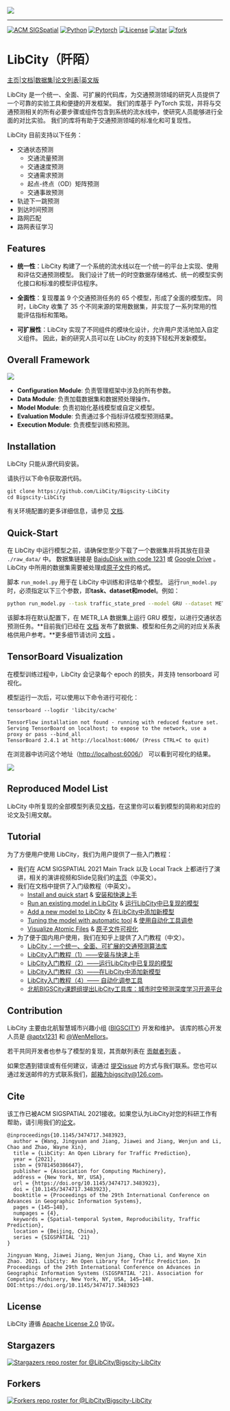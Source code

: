 ![](https://bigscity-libcity-docs.readthedocs.io/en/latest/_images/logo.png)

------

[![ACM SIGSpatial](https://img.shields.io/badge/ACM%20SIGSPATIAL'21-LibCity-orange)](https://dl.acm.org/doi/10.1145/3474717.3483923) [![Python](https://img.shields.io/badge/Python-3.7%2B-blue)](https://www.python.org/) [![Pytorch](https://img.shields.io/badge/Pytorch-1.7.1%2B-blue)](https://pytorch.org/) [![License](https://img.shields.io/badge/License-Apache%202.0-blue)](./LICENSE.txt) [![star](https://img.shields.io/github/stars/LibCity/Bigscity-LibCity?style=social)](https://github.com/LibCity/Bigscity-LibCity/stargazers) [![fork](https://img.shields.io/github/forks/LibCity/Bigscity-LibCity?style=social)](https://github.com/LibCity/Bigscity-LibCity/network/members) 

# LibCity（阡陌）

[主页](https://libcity.ai/)|[文档](https://bigscity-libcity-docs.readthedocs.io/zh_CN/latest/#)|[数据集](https://github.com/LibCity/Bigscity-LibCity-Datasets)|[论文列表](https://github.com/LibCity/Bigscity-LibCity-Paper)|[英文版](https://github.com/LibCity/Bigscity-LibCity/blob/master/readme.md)

LibCity 是一个统一、全面、可扩展的代码库，为交通预测领域的研究人员提供了一个可靠的实验工具和便捷的开发框架。 我们的库基于 PyTorch 实现，并将与交通预测相关的所有必要步骤或组件包含到系统的流水线中，使研究人员能够进行全面的对比实验。 我们的库将有助于交通预测领域的标准化和可复现性。

LibCity 目前支持以下任务：

* 交通状态预测
  * 交通流量预测
  * 交通速度预测
  * 交通需求预测
  * 起点-终点（OD）矩阵预测
  * 交通事故预测
* 轨迹下一跳预测
* 到达时间预测
* 路网匹配
* 路网表征学习

## Features

* **统一性**：LibCity 构建了一个系统的流水线以在一个统一的平台上实现、使用和评估交通预测模型。 我们设计了统一的时空数据存储格式、统一的模型实例化接口和标准的模型评估程序。

* **全面性**：复现覆盖 9 个交通预测任务的 65 个模型，形成了全面的模型库。 同时，LibCity 收集了 35 个不同来源的常用数据集，并实现了一系列常用的性能评估指标和策略。

* **可扩展性**：LibCity 实现了不同组件的模块化设计，允许用户灵活地加入自定义组件。 因此，新的研究人员可以在 LibCity 的支持下轻松开发新模型。

## Overall Framework

![](https://bigscity-libcity-docs.readthedocs.io/en/latest/_images/framework.png)

* **Configuration Module**: 负责管理框架中涉及的所有参数。
* **Data Module**: 负责加载数据集和数据预处理操作。
* **Model Module**: 负责初始化基线模型或自定义模型。
* **Evaluation Module**: 负责通过多个指标评估模型预测结果。
* **Execution Module**: 负责模型训练和预测。

## Installation

LibCity 只能从源代码安装。

请执行以下命令获取源代码。

```shell
git clone https://github.com/LibCity/Bigscity-LibCity
cd Bigscity-LibCity
```

有关环境配置的更多详细信息，请参见 [文档](https://bigscity-libcity-docs.readthedocs.io/zh_CN/latest/get_started/install.html).

## Quick-Start

在 LibCity 中运行模型之前，请确保您至少下载了一个数据集并将其放在目录 `./raw_data/` 中。 数据集链接是 [BaiduDisk with code 1231](https://pan.baidu.com/s/1qEfcXBO-QwZfiT0G3IYMpQ) 或 [Google Drive](https://drive.google.com/drive/folders/1g5v2Gq1tkOq8XO0HDCZ9nOTtRpB6-gPe?usp=sharing) 。LibCity 中所用的数据集需要被处理成[原子文件](https://bigscity-libcity-docs.readthedocs.io/zh_CN/latest/user_guide/data/atomic_files.html)的格式。

脚本 `run_model.py` 用于在 LibCity 中训练和评估单个模型。 运行`run_model.py`时，必须指定以下三个参数，即**task、dataset和model**。例如：

```sh
python run_model.py --task traffic_state_pred --model GRU --dataset METR_LA
```

该脚本将在默认配置下，在 METR_LA 数据集上运行 GRU 模型，以进行交通状态预测任务。**目前我们已经在 [文档](https://bigscity-libcity-docs.readthedocs.io/zh_CN/latest/user_guide/data/dataset_for_task.html) 发布了数据集、模型和任务之间的对应关系表格供用户参考。**更多细节请访问 [文档](https://bigscity-libcity-docs.readthedocs.io/zh_CN/latest/get_started/quick_start.html) 。

## TensorBoard Visualization

在模型训练过程中，LibCity 会记录每个 epoch 的损失，并支持 tensorboard 可视化。

模型运行一次后，可以使用以下命令进行可视化：

```shell
tensorboard --logdir 'libcity/cache'
```

```
TensorFlow installation not found - running with reduced feature set.
Serving TensorBoard on localhost; to expose to the network, use a proxy or pass --bind_all
TensorBoard 2.4.1 at http://localhost:6006/ (Press CTRL+C to quit)
```

在浏览器中访问这个地址（[http://localhost:6006/](http://localhost:6006/)） 可以看到可视化的结果。

![](https://bigscity-libcity-docs.readthedocs.io/en/latest/_images/tensorboard.png)

## Reproduced Model List

LibCity 中所复现的全部模型列表见[文档](https://bigscity-libcity-docs.readthedocs.io/zh_CN/latest/user_guide/model.html)，在这里你可以看到模型的简称和对应的论文及引用文献。

## Tutorial

为了方便用户使用 LibCity，我们为用户提供了一些入门教程：

- 我们在 ACM SIGSPATIAL 2021 Main Track 以及 Local Track 上都进行了演讲，相关的演讲视频和Slide见我们的[主页](https://libcity.ai/#/tutorial)（中英文）。
- 我们在文档中提供了入门级教程（中英文）。
  - [Install and quick start](https://bigscity-libcity-docs.readthedocs.io/en/latest/tutorial/install_quick_start.html)  & [安装和快速上手](https://bigscity-libcity-docs.readthedocs.io/zh_CN/latest/tutorial/install_quick_start.html)
  - [Run an existing model in LibCity](https://bigscity-libcity-docs.readthedocs.io/en/latest/tutorial/run_model.html) & [运行LibCity中已复现的模型](https://bigscity-libcity-docs.readthedocs.io/zh_CN/latest/tutorial/run_model.html)
  - [Add a new model to LibCity](https://bigscity-libcity-docs.readthedocs.io/en/latest/tutorial/add_model.html)  & [在LibCity中添加新模型](https://bigscity-libcity-docs.readthedocs.io/zh_CN/latest/tutorial/add_model.html)
  - [Tuning the model with automatic tool](https://bigscity-libcity-docs.readthedocs.io/en/latest/tutorial/hyper_tune.html) & [使用自动化工具调参](https://bigscity-libcity-docs.readthedocs.io/zh_CN/latest/tutorial/hyper_tune.html)
  - [Visualize Atomic Files](https://bigscity-libcity-docs.readthedocs.io/en/latest/tutorial/data_visualization.html) & [原子文件可视化](https://bigscity-libcity-docs.readthedocs.io/zh_CN/latest/tutorial/data_visualization.html)
- 为了便于国内用户使用，我们在知乎上提供了入门教程（中文）。
  - [LibCity：一个统一、全面、可扩展的交通预测算法库](https://zhuanlan.zhihu.com/p/401186930)
  - [LibCity入门教程（1）——安装与快速上手](https://zhuanlan.zhihu.com/p/400814990)
  - [LibCity入门教程（2）——运行LibCity中已复现的模型](https://zhuanlan.zhihu.com/p/400819354)
  - [LibCity入门教程（3）——在LibCity中添加新模型](https://zhuanlan.zhihu.com/p/400821482)
  - [LibCity入门教程（4）—— 自动化调参工具](https://zhuanlan.zhihu.com/p/401190615)
  - [北航BIGSCity课题组提出LibCity工具库：城市时空预测深度学习开源平台](https://zhuanlan.zhihu.com/p/436191860)

## Contribution

LibCity 主要由北航智慧城市兴趣小组 ([BIGSCITY](https://www.bigcity.ai/)) 开发和维护。 该库的核心开发人员是 [@aptx1231](https://github.com/aptx1231) 和 [@WenMellors](https://github.com/WenMellors)。

若干共同开发者也参与了模型的复现，其贡献列表在 [贡献者列表](./contribution_list.md) 。

如果您遇到错误或有任何建议，请通过 [提交issue](https://github.com/LibCity/Bigscity-LibCity/issues) 的方式与我们联系。您也可以通过发送邮件的方式联系我们，邮箱为bigscity@126.com。

## Cite

该工作已被ACM SIGSPATIAL 2021接收。如果您认为LibCity对您的科研工作有帮助，请引用我们的[论文](https://dl.acm.org/doi/10.1145/3474717.3483923)。

```
@inproceedings{10.1145/3474717.3483923,
  author = {Wang, Jingyuan and Jiang, Jiawei and Jiang, Wenjun and Li, Chao and Zhao, Wayne Xin},
  title = {LibCity: An Open Library for Traffic Prediction},
  year = {2021},
  isbn = {9781450386647},
  publisher = {Association for Computing Machinery},
  address = {New York, NY, USA},
  url = {https://doi.org/10.1145/3474717.3483923},
  doi = {10.1145/3474717.3483923},
  booktitle = {Proceedings of the 29th International Conference on Advances in Geographic Information Systems},
  pages = {145–148},
  numpages = {4},
  keywords = {Spatial-temporal System, Reproducibility, Traffic Prediction},
  location = {Beijing, China},
  series = {SIGSPATIAL '21}
}
```

```
Jingyuan Wang, Jiawei Jiang, Wenjun Jiang, Chao Li, and Wayne Xin Zhao. 2021. LibCity: An Open Library for Traffic Prediction. In Proceedings of the 29th International Conference on Advances in Geographic Information Systems (SIGSPATIAL '21). Association for Computing Machinery, New York, NY, USA, 145–148. DOI:https://doi.org/10.1145/3474717.3483923
```

## License

LibCity 遵循 [Apache License 2.0](https://github.com/LibCity/Bigscity-LibCity/blob/master/LICENSE.txt) 协议。

## Stargazers

[![Stargazers repo roster for @LibCity/Bigscity-LibCity](https://reporoster.com/stars/LibCity/Bigscity-LibCity)](https://github.com/LibCity/Bigscity-LibCity/stargazers)

## Forkers

[![Forkers repo roster for @LibCity/Bigscity-LibCity](https://reporoster.com/forks/LibCity/Bigscity-LibCity)](https://github.com/LibCity/Bigscity-LibCity/network/members)